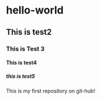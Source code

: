 # hello-world
## This is test2
### This is Test 3
#### This is test4
#####  this is test5
This is my first repository on git-hub!
